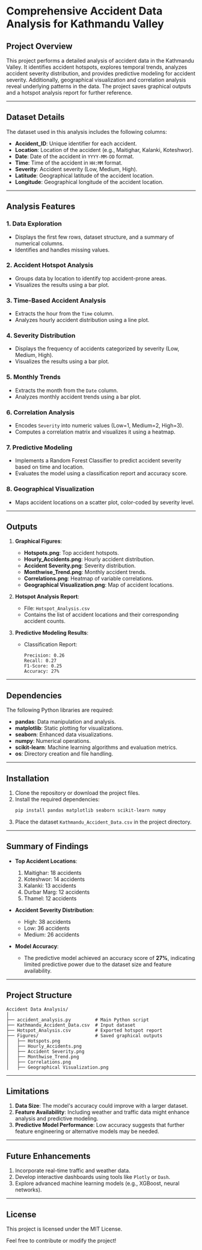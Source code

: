 
# Comprehensive Accident Data Analysis for Kathmandu Valley

## Project Overview
This project performs a detailed analysis of accident data in the Kathmandu Valley. It identifies accident hotspots, explores temporal trends, analyzes accident severity distribution, and provides predictive modeling for accident severity. Additionally, geographical visualization and correlation analysis reveal underlying patterns in the data. The project saves graphical outputs and a hotspot analysis report for further reference.

---

## Dataset Details
The dataset used in this analysis includes the following columns:
- **Accident_ID**: Unique identifier for each accident.
- **Location**: Location of the accident (e.g., Maitighar, Kalanki, Koteshwor).
- **Date**: Date of the accident in `YYYY-MM-DD` format.
- **Time**: Time of the accident in `HH:MM` format.
- **Severity**: Accident severity (Low, Medium, High).
- **Latitude**: Geographical latitude of the accident location.
- **Longitude**: Geographical longitude of the accident location.

---

## Analysis Features
### 1. Data Exploration
- Displays the first few rows, dataset structure, and a summary of numerical columns.
- Identifies and handles missing values.

### 2. Accident Hotspot Analysis
- Groups data by location to identify top accident-prone areas.
- Visualizes the results using a bar plot.

### 3. Time-Based Accident Analysis
- Extracts the hour from the `Time` column.
- Analyzes hourly accident distribution using a line plot.

### 4. Severity Distribution
- Displays the frequency of accidents categorized by severity (Low, Medium, High).
- Visualizes the results using a bar plot.

### 5. Monthly Trends
- Extracts the month from the `Date` column.
- Analyzes monthly accident trends using a bar plot.

### 6. Correlation Analysis
- Encodes `Severity` into numeric values (Low=1, Medium=2, High=3).
- Computes a correlation matrix and visualizes it using a heatmap.

### 7. Predictive Modeling
- Implements a Random Forest Classifier to predict accident severity based on time and location.
- Evaluates the model using a classification report and accuracy score.

### 8. Geographical Visualization
- Maps accident locations on a scatter plot, color-coded by severity level.

---

## Outputs
1. **Graphical Figures**:
   - **Hotspots.png**: Top accident hotspots.
   - **Hourly_Accidents.png**: Hourly accident distribution.
   - **Accident Severity.png**: Severity distribution.
   - **Monthwise_Trend.png**: Monthly accident trends.
   - **Correlations.png**: Heatmap of variable correlations.
   - **Geographical Visualization.png**: Map of accident locations.

2. **Hotspot Analysis Report**:
   - File: `Hotspot_Analysis.csv`
   - Contains the list of accident locations and their corresponding accident counts.

3. **Predictive Modeling Results**:
   - Classification Report:
     ```
     Precision: 0.26
     Recall: 0.27
     F1-Score: 0.25
     Accuracy: 27%
     ```

---

## Dependencies
The following Python libraries are required:
- **pandas**: Data manipulation and analysis.
- **matplotlib**: Static plotting for visualizations.
- **seaborn**: Enhanced data visualizations.
- **numpy**: Numerical operations.
- **scikit-learn**: Machine learning algorithms and evaluation metrics.
- **os**: Directory creation and file handling.

---

## Installation
1. Clone the repository or download the project files.
2. Install the required dependencies:
   ```bash
   pip install pandas matplotlib seaborn scikit-learn numpy
   ```
3. Place the dataset `Kathmandu_Accident_Data.csv` in the project directory.


---

## Summary of Findings
- **Top Accident Locations**:
  1. Maitighar: 18 accidents
  2. Koteshwor: 14 accidents
  3. Kalanki: 13 accidents
  4. Durbar Marg: 12 accidents
  5. Thamel: 12 accidents

- **Accident Severity Distribution**:
  - High: 38 accidents
  - Low: 36 accidents
  - Medium: 26 accidents

- **Model Accuracy**:
  - The predictive model achieved an accuracy score of **27%**, indicating limited predictive power due to the dataset size and feature availability.

---

## Project Structure
```
Accident Data Analysis/
│
├── accident_analysis.py         # Main Python script
├── Kathmandu_Accident_Data.csv  # Input dataset
├── Hotspot_Analysis.csv         # Exported hotspot report
├── Figures/                     # Saved graphical outputs
│   ├── Hotspots.png
│   ├── Hourly_Accidents.png
│   ├── Accident Severity.png
│   ├── Monthwise_Trend.png
│   ├── Correlations.png
│   ├── Geographical Visualization.png
```

---

## Limitations
1. **Data Size**: The model's accuracy could improve with a larger dataset.
2. **Feature Availability**: Including weather and traffic data might enhance analysis and predictive modeling.
3. **Predictive Model Performance**: Low accuracy suggests that further feature engineering or alternative models may be needed.

---

## Future Enhancements
1. Incorporate real-time traffic and weather data.
2. Develop interactive dashboards using tools like `Plotly` or `Dash`.
3. Explore advanced machine learning models (e.g., XGBoost, neural networks).

---

## License
This project is licensed under the MIT License. 

Feel free to contribute or modify the project!
